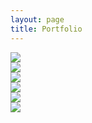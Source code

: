 ```yaml
---
layout: page
title: Portfolio
---
```


<div class="container px-2 py-2 mx-auto">
  <div class="flex flex-wrap -m-1 md:-m-2">
    <div class="flex flex-wrap w-full md:w-1/2 lg:w-1/3">
      <div class="p-1 w-full md:p-2 hover:p-0"><img class="block object-cover object-center w-full h-full rounded-lg" src="https://mdbcdn.b-cdn.net/img/Photos/Horizontal/Nature/4-col/img%20(73).webp"></div>
    </div>
    <div class="flex flex-wrap w-full md:w-1/2 lg:w-1/3">
      <div class="p-1 w-full md:p-2 hover:p-0"><img class="block object-cover object-center w-full h-full rounded-lg" src="https://mdbcdn.b-cdn.net/img/Photos/Horizontal/Nature/4-col/img%20(74).webp"></div>
    </div>
    <div class="flex flex-wrap w-full md:w-1/2 lg:w-1/3">
      <div class="p-1 w-full md:p-2 hover:p-0"><img class="block object-cover object-center w-full h-full rounded-lg" src="https://mdbcdn.b-cdn.net/img/Photos/Horizontal/Nature/4-col/img%20(75).webp"></div>
    </div>
    <div class="flex flex-wrap w-full md:w-1/2 lg:w-1/3">
      <div class="p-1 w-full md:p-2 hover:p-0"><img class="block object-cover object-center w-full h-full rounded-lg" src="https://mdbcdn.b-cdn.net/img/Photos/Horizontal/Nature/4-col/img%20(70).webp"></div>
    </div>
    <div class="flex flex-wrap w-full md:w-1/2 lg:w-1/3">
      <div class="p-1 w-full md:p-2 hover:p-0"><img class="block object-cover object-center w-full h-full rounded-lg" src="https://mdbcdn.b-cdn.net/img/Photos/Horizontal/Nature/4-col/img%20(76).webp"></div>
    </div>
    <div class="flex flex-wrap w-full md:w-1/2 lg:w-1/3">
      <div class="p-1 w-full md:p-2 hover:p-0"><img class="block object-cover object-center w-full h-full rounded-lg" src="https://mdbcdn.b-cdn.net/img/Photos/Horizontal/Nature/4-col/img%20(72).webp"></div>
    </div>
  </div>
</div>
